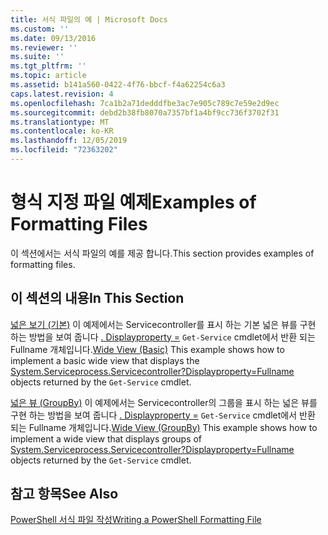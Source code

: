```yaml
---
title: 서식 파일의 예 | Microsoft Docs
ms.custom: ''
ms.date: 09/13/2016
ms.reviewer: ''
ms.suite: ''
ms.tgt_pltfrm: ''
ms.topic: article
ms.assetid: b141a560-0422-4f76-bbcf-f4a62254c6a3
caps.latest.revision: 4
ms.openlocfilehash: 7ca1b2a71dedddfbe3ac7e905c789c7e59e2d9ec
ms.sourcegitcommit: debd2b38fb8070a7357bf1a4bf9cc736f3702f31
ms.translationtype: MT
ms.contentlocale: ko-KR
ms.lasthandoff: 12/05/2019
ms.locfileid: "72363202"
---
```

# <a name="examples-of-formatting-files"></a><span data-ttu-id="9c95c-102">형식 지정 파일 예제</span><span class="sxs-lookup"><span data-stu-id="9c95c-102">Examples of Formatting Files</span></span>

<span data-ttu-id="9c95c-103">이 섹션에서는 서식 파일의 예를 제공 합니다.</span><span class="sxs-lookup"><span data-stu-id="9c95c-103">This section provides examples of formatting files.</span></span>

## <a name="in-this-section"></a><span data-ttu-id="9c95c-104">이 섹션의 내용</span><span class="sxs-lookup"><span data-stu-id="9c95c-104">In This Section</span></span>

<span data-ttu-id="9c95c-105">[넓은 보기 (기본)](./wide-view-basic.md) 이 예제에서는 Servicecontroller를 표시 하는 기본 넓은 뷰를 구현 하는 방법을 보여 줍니다 [. Displayproperty =](/dotnet/api/System.ServiceProcess.ServiceController) `Get-Service` cmdlet에서 반환 되는 Fullname 개체입니다.</span><span class="sxs-lookup"><span data-stu-id="9c95c-105">[Wide View (Basic)](./wide-view-basic.md) This example shows how to implement a basic wide view that displays the [System.Serviceprocess.Servicecontroller?Displayproperty=Fullname](/dotnet/api/System.ServiceProcess.ServiceController) objects returned by the `Get-Service` cmdlet.</span></span>

<span data-ttu-id="9c95c-106">[넓은 뷰 (GroupBy)](./wide-view-groupby.md) 이 예제에서는 Servicecontroller의 그룹을 표시 하는 넓은 뷰를 구현 하는 방법을 보여 줍니다 [. Displayproperty =](/dotnet/api/System.ServiceProcess.ServiceController) `Get-Service` cmdlet에서 반환 되는 Fullname 개체입니다.</span><span class="sxs-lookup"><span data-stu-id="9c95c-106">[Wide View (GroupBy)](./wide-view-groupby.md) This example shows how to implement a wide view that displays groups of [System.Serviceprocess.Servicecontroller?Displayproperty=Fullname](/dotnet/api/System.ServiceProcess.ServiceController) objects returned by the `Get-Service` cmdlet.</span></span>

## <a name="see-also"></a><span data-ttu-id="9c95c-107">참고 항목</span><span class="sxs-lookup"><span data-stu-id="9c95c-107">See Also</span></span>

[<span data-ttu-id="9c95c-108">PowerShell 서식 파일 작성</span><span class="sxs-lookup"><span data-stu-id="9c95c-108">Writing a PowerShell Formatting File</span></span>](./writing-a-powershell-formatting-file.md)
